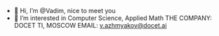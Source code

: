 - 👋 Hi, I’m @Vadim, nice to meet you
- 👀 I’m interested in Computer Science, Applied Math
THE COMPANY: DOCET TI, MOSCOW
EMAIL: v.azhmyakov@docet.ai
